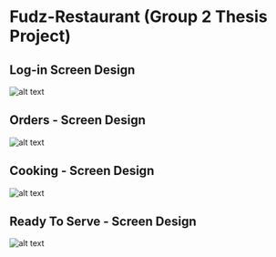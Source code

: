 # Fudz-Restaurant (Group 2 Thesis Project)
## Log-in Screen Design
![alt text](https://i.ibb.co/NCYQ9hZ/Untitled.png)
## Orders - Screen Design
![alt text](https://i.ibb.co/q5MtdjZ/Untitled2.png)
## Cooking - Screen Design
![alt text](https://i.ibb.co/8r7FJFn/Untitled.png)
## Ready To Serve - Screen Design
![alt text](https://i.ibb.co/7QZmczy/Untitled2.png)

